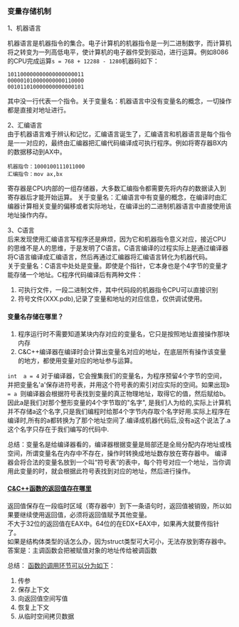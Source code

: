 ### 变量存储机制
1、机器语言  

机器语言是机器指令的集合。电子计算机的机器指令是一列二进制数字，而计算机将之转变为一列高低电平，使计算机的电子器件受到驱动，进行运算。例如8086的CPU完成运算`s = 768 + 12288 - 1280`机器码如下：  

	101100000000000000000011
	000001010000000000110000
	001011010000000000000101
其中没一行代表一个指令。关于变量名：机器语言中没有变量名的概念，一切操作都是直接对地址进行。

2、汇编语言  
由于机器语言难于辨认和记忆，汇编语言诞生了，汇编语言和机器语言是每个指令是一一对应的，最终由汇编器把汇编代码编译成可执行程序。例如将寄存器BX内的数据移动到AX中。  

	机器指令：1000100111011000
	汇编指令：mov ax,bx
寄存器是CPU内部的一组存储器，大多数汇编指令都需要先将内存的数据读入到寄存器后才能开始运算。
关于变量名：汇编语言中有变量的概念，在编译时由汇编器计算相关变量的偏移或者实际地址，在编译出的二进制机器语言中直接使用该地址操作内存。

3、C语言  
后来发现使用汇编语言写程序还是麻烦，因为它和机器指令意义对应，接近CPU的思维不是人的思维，于是发明了C语言。C语言编译的过程实际上是通过编译器将C语言编译成汇编语言，然后再通过汇编器将汇编语言转化为机器代码。  
关于变量名：C语言中处处是变量。即使是个指针，它本身也是个4字节的变量才能存储一个地址。C程序代码编译后有两种文件：  

1. 可执行文件，一段二进制文件，其中代码段的机器指令CPU可以直接识别
2. 符号文件(XXX.pdb),记录了变量和地址的对应信息，仅供调试使用。

#### 变量名存储在哪里？
1. 程序运行时不需要知道某块内存对应的变量名，它只是按照地址直接操作那块内存
2. C&C++编译器在编译时会计算出变量名对应的地址，在底层所有操作该变量的地方，都使用变量对应的地址参与运算。

`int  a = 4` 对于编译器，它会搜集我们的变量名，为程序预留4个字节的空间，并把变量名'a'保存进符号表，并用这个符号表的索引对应实际的空间。如果出现`b = a `则编译器会根据符号表找到变量的真正物理地址，取得它的值，然后赋给b。  
因此a是我们对那个整形变量的4个字节取的"名字",
是我们人为给的,实际上计算机并不存储a这个名字,只是我们编程时给那4个字节内存取个名字好用.实际上程序在编译时,所有的a都转换为了那个地址空间了.编译成机器代码后,没有a这个说法了.a这个名字只存在于我们编写的代码中.


总结：变量名是给编译器看的，编译器根据变量是局部还是全局分配内存地址或栈空间，所谓变量名在内存中不存在，操作时转换成地址数存放在寄存器中。
编译器会将合法的变量名放到一个叫“符号表”的表中，每个符号对应一个地址，当你调用此变量的时，就会根据此符号表找到对应的地址，然后进行操作。


#### [C&C++函数的返回值存在哪里](https://blog.csdn.net/natsu1211/article/details/8558163)
返回值保存在一段临时区域（寄存器中）到下一条语句时，返回值被销毁，所以如果要继续使用返回值，必须将返回值赋予其他变量。  
不大于32位的返回值在EAX中。64位的在EDX+EAX中，如果再大就要传指针了。  
如果是结构体类型的话怎么办，因为struct类型可大可小，无法存放到寄存器中。答案是：主调函数会把被赋值对象的地址传给被调函数

总结： [函数的调用环节可以分为如下](https://blog.csdn.net/chance_yin/article/details/21191285)：



1.  传参
2.  保存上下文
3.  向返回值空间写值
4.  恢复上下文
5.  从临时空间拷贝数据
